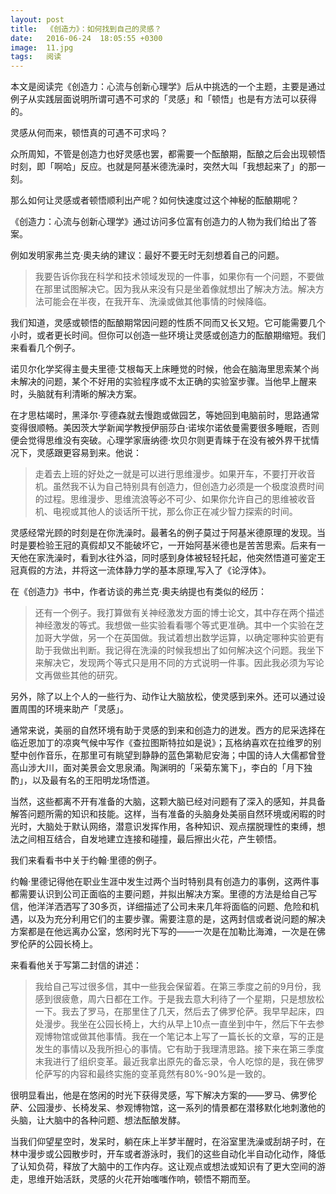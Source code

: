 ```yaml
---
layout: post
title:  《创造力》：如何找到自己的灵感？
date:   2016-06-24  18:05:55 +0300
image:  11.jpg
tags:   阅读
---
```


本文是阅读完《创造力：心流与创新心理学》后从中挑选的一个主题，主要是通过例子从实践层面说明所谓可遇不可求的「灵感」和「顿悟」也是有方法可以获得的。

灵感从何而来，顿悟真的可遇不可求吗？

众所周知，不管是创造力也好灵感也罢，都需要一个酝酿期，酝酿之后会出现顿悟时刻，即「啊哈」反应。也就是阿基米德洗澡时，突然大叫「我想起来了」的那一刻。

那么如何让灵感或者顿悟顺利出产呢？如何快速度过这个神秘的酝酿期呢？

《创造力：心流与创新心理学》通过访问多位富有创造力的人物为我们给出了答案。

例如发明家弗兰克·奧夫纳的建议：最好不要无时无刻想着自己的问题。

> 我要告诉你我在科学和技术领域发现的一件事，如果你有一个问题，不要做在那里试图解决它。因为我从来没有只是坐着像就想出了解决方法。解决方法可能会在半夜，在我开车、洗澡或做其他事情的时候降临。

我们知道，灵感或顿悟的酝酿期常因问题的性质不同而又长又短。它可能需要几个小时，或者更长时间。但你可以创造一些环境让灵感或创造力的酝酿期缩短。我们来看看几个例子。

诺贝尔化学奖得主曼夫里德·艾根每天上床睡觉的时候，他会在脑海里思索某个尚未解决的问题，某个不好用的实验程序或不太正确的实验室步骤。当他早上醒来时，头脑就有利清晰的解决方案。

在才思枯竭时，黑泽尔·亨德森就去慢跑或做园艺，等她回到电脑前时，思路通常变得很顺畅。美因茨大学新闻学教授伊丽莎白·诺埃尔诺依曼需要很多睡眠，否则便会觉得思维没有突破。心理学家唐纳德·坎贝尔则更青睐于在没有被外界干扰情况下，灵感跟更容易到来。他说：

> 走着去上班的好处之一就是可以进行思维漫步。如果开车，不要打开收音机。虽然我不认为自己特别具有创造力，但创造力必须是一个极度浪费时间的过程。思维漫步、思维流浪等必不可少、如果你允许自己的思维被收音机、电视或其他人的谈话所干扰，那么你正在减少智力探索的时间。

灵感经常光顾的时刻是在你洗澡时。最著名的例子莫过于阿基米德原理的发现。当时是要检验王冠的真假却又不能破坏它，一开始阿基米德也是苦苦思索。后来有一天他在家洗澡时，看到水往外溢，同时感到身体被轻轻托起，他突然悟道可鉴定王冠真假的方法，并将这一流体静力学的基本原理,写入了《论浮体》。

在《创造力》书中，作者访谈的弗兰克·奧夫纳提也有类似的经历：

> 还有一个例子。我打算做有关神经激发方面的博士论文，其中存在两个描述神经激发的等式。我想做一些实验看看哪个等式更准确。其中一个实验在芝加哥大学做，另一个在英国做。我试着想出数学运算，以确定哪种实验更有助于我做出判断。我记得在洗澡的时候我想出了如何解决这个问题。我坐下来解决它，发现两个等式只是用不同的方式说明一件事。因此我必须为写论文再做些其他的研究。

另外，除了以上个人的一些行为、动作让大脑放松，使灵感到来外。还可以通过设置周围的环境来助产「灵感」。

通常来说，美丽的自然环境有助于灵感的到来和创造力的迸发。西方的尼采选择在临近恩加丁的凉爽气候中写作《查拉图斯特拉如是说》；瓦格纳喜欢在拉维罗的别墅中创作音乐，在那里可有眺望到静静的蓝色第勒尼安海；中国的诗人大儒都曾登高山涉大川，面对美景会文思泉涌。陶渊明的「采菊东篱下」，李白的「月下独酌」，以及最有名的王阳明龙场悟道。

当然，这些都离不开有准备的大脑，这颗大脑已经对问题有了深入的感知，并具备解答问题所需的知识和技能。这样，当有准备的头脑身处美丽自然环境或闲暇的时光时，大脑处于默认网络，潜意识发挥作用，各种知识、观点摆脱理性的束缚，想法之间相互结合，自发地建立连接和碰撞，最后擦出火花，产生顿悟。

我们来看看书中关于约翰·里德的例子。

约翰·里德记得他在职业生涯中发生过两个当时特别具有创造力的事例，这两件事都需要认识到公司正面临的主要问题，并拟出解决方案。里德的方法是给自己写信，他洋洋洒洒写了30多页，详细描述了公司未来几年将面临的问题、危险和机遇，以及为充分利用它们的主要步骤。需要注意的是，这两封信或者说问题的解决方案都是在他远离办公室，悠闲时光下写的——一次是在加勒比海滩，一次是在佛罗伦萨的公园长椅上。

来看看他关于写第二封信的讲述：

> 我给自己写过很多信，其中一些我会保留着。在第三季度之前的9月份，我感到很疲惫，周六日都在工作。于是我去意大利待了一个星期，只是想放松一下。我去了罗马，在那里住了几天，然后去了佛罗伦萨。我早早起床，四处漫步。我坐在公园长椅上，大约从早上10点一直坐到中午，然后下午去参观博物馆或做其他事情。我在一个笔记本上写了一篇长长的文章，写的正是发生的事情以及我所担心的事情。它有助于我理清思路。接下来在第三季度末我进行了组织变革。最近我拿出原先的备忘录，令人吃惊的是，我在佛罗伦萨写的内容和最终实施的变革竟然有80%-90%是一致的。

很明显看出，他是在悠闲的时光下获得灵感，写下解决方案的——罗马、佛罗伦萨、公园漫步、长椅发呆、参观博物馆，这一系列的情景都在潜移默化地刺激他的头脑，让大脑中的各种问题、想法酝酿发酵。

当我们仰望星空时，发呆时，躺在床上半梦半醒时，在浴室里洗澡或刮胡子时，在林中漫步或公园散步时，开车或者游泳时，我们的这些自动化半自动化动作，降低了认知负荷，释放了大脑中的工作内存。这让观点或想法或知识有了更大空间的游走，思维开始活跃，灵感的火花开始嗤嗤作响，顿悟不期而至。